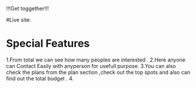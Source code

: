 !!!Get toggether!!!

#Live site:



# Special Features
1.From total we can see how many peoples are interested .
2.Here anyone can Contact Easily with anyperson for usefull purpose.
3.You can also check the plans from the plan section ,check out the top spots and also can find out the total budget .
4.

